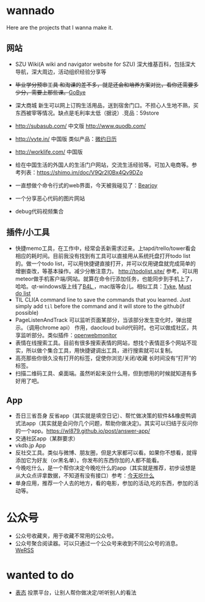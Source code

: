 # wannado

Here are the projects that I wanna make it.

## 网站
+ SZU Wiki(A wiki and navigator website for SZU)
深大维基百科，包括深大导航，深大周边，活动组织经验分享等

+ ~~毕业学分预审工具 和淘课的差不多，就是还会和培养方案对比，看你还需要多少分，需要上那些课。~~[GoBye](http://stu.szu.edu.cn/gobye)
+ 深大商城 新生可以网上订购生活用品，送到宿舍门口。不担心人生地不熟，买东西被宰等情况。缺点是毛利率太低（据说）.竞品：59store
+ http://subasub.com/ 中文版 http://www.quodb.com/
+ http://vyte.in/ 中国版 类似产品：[微约日历](http://www.wedate.me/)
+ http://worklife.com/ 中国版
+ 给在中国生活的外国人的生活门户网站，交流生活经验等。可加入电商等。参考列表：https://shimo.im/doc/V9Qr2I0Bx4Qv9DZo
+ 一直想做个命令行式的web界面，今天被我碰见了：[Bearjoy](http://www.bearjoy.com/)
+ 一个分享恶心代码的图片网站
+ debug代码视频集合

## 插件/小工具

+ 快捷memo工具，在工作中，经常会丢新需求过来。上tapd/trello/tower看会相应的耗时间。目前我没有找到有工具可以直接用从系统托盘打开todo list的。做一个todo list，可以用快捷键直接打开，并可以仅用键盘就完成简单的增删查改，等基本操作。减少分散注意力。
 http://todolist.site/ 参考。可以用meteor做手机客户端/网站。就算在命令行添加任务，也能同步到手机上了，哈哈。qt-windows版上线了[B4L
](https://github.com/skys215/B4L)，mac版等会儿。相似工具：[Tyke](http://tyke.io/), [Must do list](https://itunes.apple.com/us/app/must-do-list/id1286494421)
+ TIL CLI(A command line to save the commands that you learned. Just simply add `til` before the command and it will store to the github(if possible)
+ PageListenAndTrack 可以监听页面某部分，当该部分发生变化时，弹出提示。（调用chrome api） 作用，daocloud build代码时。也可以做成社区，共享监听部分。类似插件：[openwebmonitor](http://openwebmonitor.netqon.com/)
+ 表情在线搜索工具。目前有很多搜索表情的网站，想找个表情逛多个网站不现实，所以做个集合工具，用快捷键调出工具，进行搜索就可以复制。
+ 高亮那些你很久没有打开的标签，促使你浏览/关闭/收藏 长时间没有“打开”的标签。
+ 扫描二维码工具、桌面端。虽然听起来没什么用，但到想用的时候就知道有多好用了吧。

## App
+ 吾日三省吾身 反省app（其实就是填空日记）、帮忙做决策的软件&&橡皮鸭调式法app（其实就是会问你几个问题，帮助你做决定)。其实可以归结于反问你的一个app。https://wl879.github.io/post/answer-app/
+ 交通社区app（某群要求）
+ vkdb.jp App
+ 反社交工具。类似与微博、朋友圈，但是大家都可以看。如果你不想看，就得添加它为好友（or黑名单）。你发布的东西你加的人都不能看。
+ 今晚吃什么，是一个帮你决定今晚吃什么的app（其实就是推荐，初步设想是从大众点评拿数据，不知道有没有接口）参考：[今天吃什么](https://book.douban.com/subject/26989573/)
+ 单身应用，推荐一个人去的地方，看的电影，参加的活动,吃的东西，参加的活动等。

# 公众号
+ 公众号收藏夹，用于收藏不常用的公众号。
+ 公众号聚合阅读器。可以只通过一个公众号来收到不同公众号的消息。[WeRSS](https://werss.app/)

# wanted to do
+ [表态](https://itunes.apple.com/cn/app/id1134616645) 投票平台，让别人帮你做决定/听听别人的看法

